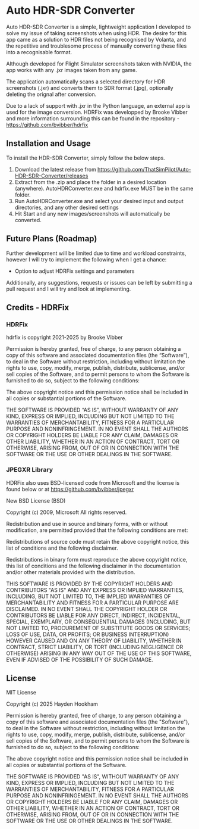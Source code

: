 # Auto HDR-SDR Converter

Auto HDR-SDR Converter is a simple, lightweight application I developed to solve my issue of taking screenshots when using HDR. The desire for this app came as a solution to HDR files not being recognised by Volanta, and the repetitive and troublesome process of manually converting these files into a recognisable format.

Although developed for Flight Simulator screenshots taken with NVIDIA, the app works with any .jxr images taken from any game.

The application automatically scans a selected directory for HDR screenshots (.jxr) and converts them to SDR format (.jpg), optionally deleting the orignal after conversion.

Due to a lack of support with .jxr in the Python language, an external app is used for the image conversion. HDRFix was developped by Brooke Vibber and more information surrounding this can be found in the repository - https://github.com/bvibber/hdrfix

## Installation and Usage

To install the HDR-SDR Converter, simply follow the below steps.
1. Download the latest release from https://github.com/ThatSimPilot/Auto-HDR-SDR-Converter/releases
2. Extract from the .zip and place the folder in a desired location (anywhere). AutoHDRConverter.exe and hdrfix.exe MUST be in the same folder.
3. Run AutoHDRConverter.exe and select your desired input and output directories, and any other desired settings
4. Hit Start and any new images/screenshots will automatically be converted.

## Future Plans (Roadmap)

Further development will be limited due to time and workload constraints, however I will try to implement the following when I get a chance:
* Option to adjust HDRFix settings and parameters

Additionally, any suggestions, requests or issues can be left by submitting a pull request and I will try and look at implementing.

## Credits - HDRFix
### HDRFix
hdrfix is copyright 2021-2025 by Brooke Vibber

Permission is hereby granted, free of charge, to any person obtaining a copy of this software and associated documentation files (the “Software”), to deal in the Software without restriction, including without limitation the rights to use, copy, modify, merge, publish, distribute, sublicense, and/or sell copies of the Software, and to permit persons to whom the Software is furnished to do so, subject to the following conditions:

The above copyright notice and this permission notice shall be included in all copies or substantial portions of the Software.

THE SOFTWARE IS PROVIDED “AS IS”, WITHOUT WARRANTY OF ANY KIND, EXPRESS OR IMPLIED, INCLUDING BUT NOT LIMITED TO THE WARRANTIES OF MERCHANTABILITY, FITNESS FOR A PARTICULAR PURPOSE AND NONINFRINGEMENT. IN NO EVENT SHALL THE AUTHORS OR COPYRIGHT HOLDERS BE LIABLE FOR ANY CLAIM, DAMAGES OR OTHER LIABILITY, WHETHER IN AN ACTION OF CONTRACT, TORT OR OTHERWISE, ARISING FROM, OUT OF OR IN CONNECTION WITH THE SOFTWARE OR THE USE OR OTHER DEALINGS IN THE SOFTWARE.

### JPEGXR Library
HDRFix also uses BSD-licensed code from Microsoft and the license is found below or at https://github.com/bvibber/jpegxr

New BSD License (BSD)

Copyright (c) 2009, Microsoft All rights reserved.

Redistribution and use in source and binary forms, with or without modification, are permitted provided that the following conditions are met:

Redistributions of source code must retain the above copyright notice, this list of conditions and the following disclaimer.

Redistributions in binary form must reproduce the above copyright notice, this list of conditions and the following disclaimer in the documentation and/or other materials provided with the distribution.

THIS SOFTWARE IS PROVIDED BY THE COPYRIGHT HOLDERS AND CONTRIBUTORS "AS IS" AND ANY EXPRESS OR IMPLIED WARRANTIES, INCLUDING, BUT NOT LIMITED TO, THE IMPLIED WARRANTIES OF MERCHANTABILITY AND FITNESS FOR A PARTICULAR PURPOSE ARE DISCLAIMED. IN NO EVENT SHALL THE COPYRIGHT HOLDER OR CONTRIBUTORS BE LIABLE FOR ANY DIRECT, INDIRECT, INCIDENTAL, SPECIAL, EXEMPLARY, OR CONSEQUENTIAL DAMAGES (INCLUDING, BUT NOT LIMITED TO, PROCUREMENT OF SUBSTITUTE GOODS OR SERVICES; LOSS OF USE, DATA, OR PROFITS; OR BUSINESS INTERRUPTION) HOWEVER CAUSED AND ON ANY THEORY OF LIABILITY, WHETHER IN CONTRACT, STRICT LIABILITY, OR TORT (INCLUDING NEGLIGENCE OR OTHERWISE) ARISING IN ANY WAY OUT OF THE USE OF THIS SOFTWARE, EVEN IF ADVISED OF THE POSSIBILITY OF SUCH DAMAGE.

## License

MIT License

Copyright (c) 2025 Hayden Hookham

Permission is hereby granted, free of charge, to any person obtaining a copy
of this software and associated documentation files (the "Software"), to deal
in the Software without restriction, including without limitation the rights
to use, copy, modify, merge, publish, distribute, sublicense, and/or sell
copies of the Software, and to permit persons to whom the Software is
furnished to do so, subject to the following conditions:

The above copyright notice and this permission notice shall be included in all
copies or substantial portions of the Software.

THE SOFTWARE IS PROVIDED "AS IS", WITHOUT WARRANTY OF ANY KIND, EXPRESS OR
IMPLIED, INCLUDING BUT NOT LIMITED TO THE WARRANTIES OF MERCHANTABILITY,
FITNESS FOR A PARTICULAR PURPOSE AND NONINFRINGEMENT. IN NO EVENT SHALL THE
AUTHORS OR COPYRIGHT HOLDERS BE LIABLE FOR ANY CLAIM, DAMAGES OR OTHER
LIABILITY, WHETHER IN AN ACTION OF CONTRACT, TORT OR OTHERWISE, ARISING FROM,
OUT OF OR IN CONNECTION WITH THE SOFTWARE OR THE USE OR OTHER DEALINGS IN THE
SOFTWARE.

